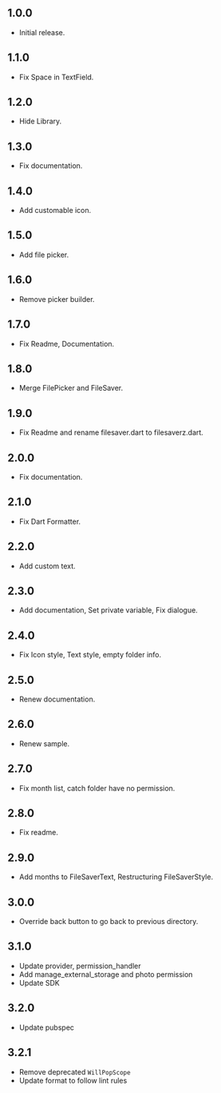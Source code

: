## 1.0.0

- Initial release.

## 1.1.0

- Fix Space in TextField.

## 1.2.0

- Hide Library.

## 1.3.0

- Fix documentation.

## 1.4.0

- Add customable icon.

## 1.5.0

- Add file picker.

## 1.6.0

- Remove picker builder.

## 1.7.0

- Fix Readme, Documentation.

## 1.8.0

- Merge FilePicker and FileSaver.

## 1.9.0

- Fix Readme and rename filesaver.dart to filesaverz.dart.

## 2.0.0

- Fix documentation.

## 2.1.0

- Fix Dart Formatter.

## 2.2.0

- Add custom text.

## 2.3.0

- Add documentation, Set private variable, Fix dialogue.

## 2.4.0

- Fix Icon style, Text style, empty folder info.

## 2.5.0

- Renew documentation.

## 2.6.0

- Renew sample.

## 2.7.0

- Fix month list, catch folder have no permission.

## 2.8.0

- Fix readme.

## 2.9.0

- Add months to FileSaverText, Restructuring FileSaverStyle.

## 3.0.0

- Override back button to go back to previous directory.

## 3.1.0

- Update provider, permission_handler
- Add manage_external_storage and photo permission
- Update SDK

## 3.2.0

- Update pubspec

## 3.2.1

- Remove deprecated `WillPopScope`
- Update format to follow lint rules